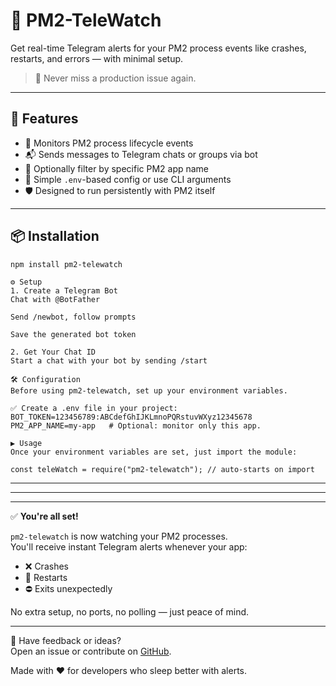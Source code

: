 # 📣 PM2-TeleWatch

Get real-time Telegram alerts for your PM2 process events like crashes, restarts, and errors — with minimal setup.

> 🔔 Never miss a production issue again.

---

## 🚀 Features

- 🔁 Monitors PM2 process lifecycle events
- 📬 Sends messages to Telegram chats or groups via bot
- 🎯 Optionally filter by specific PM2 app name
- 💨 Simple `.env`-based config or use CLI arguments
- 🛡️ Designed to run persistently with PM2 itself

---

## 📦 Installation

```bash
npm install pm2-telewatch

```

```
⚙️ Setup
1. Create a Telegram Bot
Chat with @BotFather

Send /newbot, follow prompts

Save the generated bot token

```

```
2. Get Your Chat ID
Start a chat with your bot by sending /start

```

```
🛠 Configuration
Before using pm2-telewatch, set up your environment variables.

✅ Create a .env file in your project:
BOT_TOKEN=123456789:ABCdefGhIJKLmnoPQRstuvWXyz12345678
PM2_APP_NAME=my-app   # Optional: monitor only this app.

```

```
▶️ Usage
Once your environment variables are set, just import the module:

const teleWatch = require("pm2-telewatch"); // auto-starts on import

```

---
---
---

✅ **You're all set!**

`pm2-telewatch` is now watching your PM2 processes.  
You'll receive instant Telegram alerts whenever your app:

- ❌ Crashes  
- 🔁 Restarts  
- ⛔ Exits unexpectedly  

No extra setup, no ports, no polling — just peace of mind.



---

💬 Have feedback or ideas?  
Open an issue or contribute on [GitHub](https://github.com/Vikas-Rajput-JS/pm2-telewatch).

Made with ❤️ for developers who sleep better with alerts.
